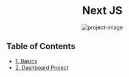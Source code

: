 <h1 align="center" id="title">Next JS</h1>

<p align="center"><img src="https://media.licdn.com/dms/image/v2/D4D12AQGKEapRbPK2aA/article-cover_image-shrink_720_1280/article-cover_image-shrink_720_1280/0/1696923705582?e=2147483647&amp;v=beta&amp;t=MJvgrZAf4Ck00-e7fc0ptBYzO-1M-OOqcdo0kqwk5fA" alt="project-image"></p>

## Table of Contents

- [1. Basics](./1-basics/README.md)
- [2. Dashboard Project](./2-dashboard_project/README.md)
